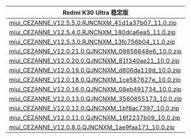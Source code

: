 | Redmi K30 Ultra  稳定版    |
| ---- |
| [miui_CEZANNE_V12.5.5.0.RJNCNXM_41d1a37b07_11.0.zip](https://hugeota.d.miui.com/V12.5.5.0.RJNCNXM/miui_CEZANNE_V12.5.5.0.RJNCNXM_41d1a37b07_11.0.zip)    |
| [miui_CEZANNE_V12.5.4.0.RJNCNXM_180dca6ea5_11.0.zip](https://hugeota.d.miui.com/V12.5.4.0.RJNCNXM/miui_CEZANNE_V12.5.4.0.RJNCNXM_180dca6ea5_11.0.zip)    |
| [miui_CEZANNE_V12.5.3.0.RJNCNXM_13fc756b04_11.0.zip](https://hugeota.d.miui.com/V12.5.3.0.RJNCNXM/miui_CEZANNE_V12.5.3.0.RJNCNXM_13fc756b04_11.0.zip)    |
| [miui_CEZANNE_V12.0.21.0.QJNCNXM_08656648e6_10.0.zip](https://hugeota.d.miui.com/V12.0.21.0.QJNCNXM/miui_CEZANNE_V12.0.21.0.QJNCNXM_08656648e6_10.0.zip)    |
| [miui_CEZANNE_V12.0.20.0.QJNCNXM_81f340ae21_10.0.zip](https://hugeota.d.miui.com/V12.0.20.0.QJNCNXM/miui_CEZANNE_V12.0.20.0.QJNCNXM_81f340ae21_10.0.zip)    |
| [miui_CEZANNE_V12.0.19.0.QJNCNXM_d806da119d_10.0.zip](https://hugeota.d.miui.com/V12.0.19.0.QJNCNXM/miui_CEZANNE_V12.0.19.0.QJNCNXM_d806da119d_10.0.zip)    |
| [miui_CEZANNE_V12.0.18.0.QJNCNXM_1ce587627e_10.0.zip](https://hugeota.d.miui.com/V12.0.18.0.QJNCNXM/miui_CEZANNE_V12.0.18.0.QJNCNXM_1ce587627e_10.0.zip)    |
| [miui_CEZANNE_V12.0.16.0.QJNCNXM_08eb491734_10.0.zip](https://hugeota.d.miui.com/V12.0.16.0.QJNCNXM/miui_CEZANNE_V12.0.16.0.QJNCNXM_08eb491734_10.0.zip)    |
| [miui_CEZANNE_V12.0.13.0.QJNCNXM_3560855173_10.0.zip](https://hugeota.d.miui.com/V12.0.13.0.QJNCNXM/miui_CEZANNE_V12.0.13.0.QJNCNXM_3560855173_10.0.zip)    |
| [miui_CEZANNE_V12.0.12.0.QJNCNXM_1bf8ac7397_10.0.zip](https://hugeota.d.miui.com/V12.0.12.0.QJNCNXM/miui_CEZANNE_V12.0.12.0.QJNCNXM_1bf8ac7397_10.0.zip)    |
| [miui_CEZANNE_V12.0.11.0.QJNCNXM_16f2237b09_10.0.zip](https://hugeota.d.miui.com/V12.0.11.0.QJNCNXM/miui_CEZANNE_V12.0.11.0.QJNCNXM_16f2237b09_10.0.zip)    |
| [miui_CEZANNE_V12.0.8.0.QJNCNXM_1ae9faa171_10.0.zip](https://hugeota.d.miui.com/V12.0.8.0.QJNCNXM/miui_CEZANNE_V12.0.8.0.QJNCNXM_1ae9faa171_10.0.zip)    |
